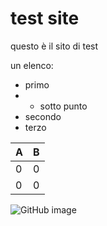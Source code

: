 # test site

questo è il sito di test

un elenco:
- primo
- - sotto punto
- secondo
- terzo

| A  | B  |
|---|---|
| 0  | 0 |
| 0  | 0  |

![GitHub image](https://cdn02.nintendo-europe.com/media/images/10_share_images/games_15/nintendo_switch_download_software_1/H2x1_NSwitchDS_DarkestDungeon_image1600w.jpg)
